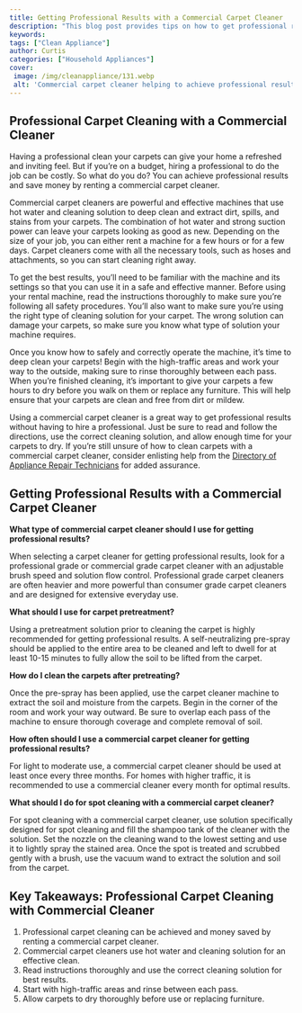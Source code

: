 ```yaml
---
title: Getting Professional Results with a Commercial Carpet Cleaner
description: "This blog post provides tips on how to get professional results when using a commercial carpet cleaner providing advice on the steps one should take to maximize effectiveness and quality of results Learn to get fantastic results every time with this helpful advice"
keywords: 
tags: ["Clean Appliance"]
author: Curtis
categories: ["Household Appliances"]
cover: 
 image: /img/cleanappliance/131.webp
 alt: 'Commercial carpet cleaner helping to achieve professional results'
---
```

## Professional Carpet Cleaning with a Commercial Cleaner
Having a professional clean your carpets can give your home a refreshed and inviting feel. But if you’re on a budget, hiring a professional to do the job can be costly. So what do you do? You can achieve professional results and save money by renting a commercial carpet cleaner. 

Commercial carpet cleaners are powerful and effective machines that use hot water and cleaning solution to deep clean and extract dirt, spills, and stains from your carpets. The combination of hot water and strong suction power can leave your carpets looking as good as new. Depending on the size of your job, you can either rent a machine for a few hours or for a few days. Carpet cleaners come with all the necessary tools, such as hoses and attachments, so you can start cleaning right away. 

To get the best results, you’ll need to be familiar with the machine and its settings so that you can use it in a safe and effective manner. Before using your rental machine, read the instructions thoroughly to make sure you’re following all safety procedures. You’ll also want to make sure you’re using the right type of cleaning solution for your carpet. The wrong solution can damage your carpets, so make sure you know what type of solution your machine requires. 

Once you know how to safely and correctly operate the machine, it’s time to deep clean your carpets! Begin with the high-traffic areas and work your way to the outside, making sure to rinse thoroughly between each pass. When you’re finished cleaning, it’s important to give your carpets a few hours to dry before you walk on them or replace any furniture. This will help ensure that your carpets are clean and free from dirt or mildew.

Using a commercial carpet cleaner is a great way to get professional results without having to hire a professional. Just be sure to read and follow the directions, use the correct cleaning solution, and allow enough time for your carpets to dry. If you’re still unsure of how to clean carpets with a commercial carpet cleaner, consider enlisting help from the [Directory of Appliance Repair Technicians](./pages/appliance-repair-technicians) for added assurance.

## Getting Professional Results with a Commercial Carpet Cleaner

**What type of commercial carpet cleaner should I use for getting professional results?**

When selecting a carpet cleaner for getting professional results, look for a professional grade or commercial grade carpet cleaner with an adjustable brush speed and solution flow control. Professional grade carpet cleaners are often heavier and more powerful than consumer grade carpet cleaners and are designed for extensive everyday use.

**What should I use for carpet pretreatment?**

Using a pretreatment solution prior to cleaning the carpet is highly recommended for getting professional results. A self-neutralizing pre-spray should be applied to the entire area to be cleaned and left to dwell for at least 10-15 minutes to fully allow the soil to be lifted from the carpet.

**How do I clean the carpets after pretreating?**

Once the pre-spray has been applied, use the carpet cleaner machine to extract the soil and moisture from the carpets. Begin in the corner of the room and work your way outward. Be sure to overlap each pass of the machine to ensure thorough coverage and complete removal of soil.

**How often should I use a commercial carpet cleaner for getting professional results?**

For light to moderate use, a commercial carpet cleaner should be used at least once every three months. For homes with higher traffic, it is recommended to use a commercial cleaner every month for optimal results.

**What should I do for spot cleaning with a commercial carpet cleaner?**

For spot cleaning with a commercial carpet cleaner, use solution specifically designed for spot cleaning and fill the shampoo tank of the cleaner with the solution. Set the nozzle on the cleaning wand to the lowest setting and use it to lightly spray the stained area. Once the spot is treated and scrubbed gently with a brush, use the vacuum wand to extract the solution and soil from the carpet.

## Key Takeaways: Professional Carpet Cleaning with Commercial Cleaner
1. Professional carpet cleaning can be achieved and money saved by renting a commercial carpet cleaner.
2. Commercial carpet cleaners use hot water and cleaning solution for an effective clean.
3. Read instructions thoroughly and use the correct cleaning solution for best results.
4. Start with high-traffic areas and rinse between each pass.
5. Allow carpets to dry thoroughly before use or replacing furniture.
